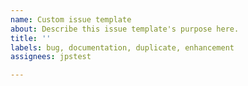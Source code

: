 ```yaml
---
name: Custom issue template
about: Describe this issue template's purpose here.
title: ''
labels: bug, documentation, duplicate, enhancement
assignees: jpstest

---
```




